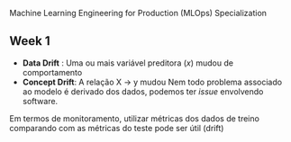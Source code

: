 Machine Learning Engineering for Production (MLOps) Specialization

## Week 1

* **Data Drift** : Uma ou mais variável preditora (*x*) mudou de comportamento
* **Concept Drift**: A relação X -> y mudou
Nem todo problema associado ao modelo é derivado dos dados, podemos ter *issue* envolvendo software.

Em termos de monitoramento, utilizar métricas dos dados de treino comparando com as métricas do teste pode ser útil (drift)
